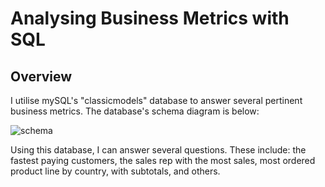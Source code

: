# Analysing Business Metrics with SQL
## Overview
I utilise mySQL's "classicmodels" database to answer several pertinent business metrics. The database's schema diagram is below:

![schema](https://user-images.githubusercontent.com/52394699/183797476-0d0b4866-93c4-4e94-a36f-2ea16f1ba1ad.png)

Using this database, I can answer several questions. These include: the fastest paying customers, the sales rep with the most sales, most ordered product line by country, with subtotals, and others. 
